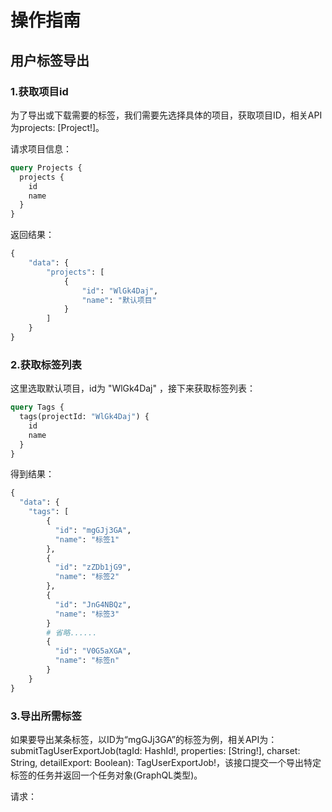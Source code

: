 # 操作指南

## 用户标签导出

### 1.获取项目id

为了导出或下载需要的标签，我们需要先选择具体的项目，获取项目ID，相关API为projects: \[Project!\]。

请求项目信息：

```graphql
query Projects {
  projects {
    id
    name
  }
}
```

返回结果：

```graphql
{
    "data": {
        "projects": [
            {
                "id": "WlGk4Daj",
                "name": "默认项目"
            }
        ]
    }
}
```

### 2.获取标签列表

这里选取默认项目，id为 "WlGk4Daj" ，接下来获取标签列表：

```graphql
query Tags {
  tags(projectId: "WlGk4Daj") {
    id
    name
  }
}
```

得到结果：

```graphql
{
  "data": {
    "tags": [
        {
          "id": "mgGJj3GA",
          "name": "标签1"
        },
        {
          "id": "zZDb1jG9",
          "name": "标签2"
        },
        {
          "id": "JnG4NBQz",
          "name": "标签3"
        }
        # 省略......
        {
          "id": "V0G5aXGA",
          "name": "标签n"
        }
    }
}
```

### 3.导出所需标签

如果要导出某条标签，以ID为“mgGJj3GA”的标签为例，相关API为：submitTagUserExportJob\(tagId: HashId!, properties: \[String!\], charset: String, detailExport: Boolean\): TagUserExportJob!，该接口提交一个导出特定标签的任务并返回一个任务对象\(GraphQL类型\)。

请求：

  










